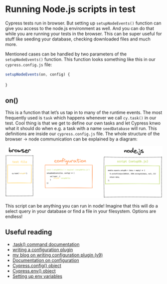 # Running Node.js scripts in test
Cypress tests run in browser. But setting up `setupNodeEvents()` function can give you access to the node.js environment as well. And you can do that while you are running your tests in the browser. This can be super useful for stuff like seeding your database, checking downloaded files and much more. 

Mentioned cases can be handled by two parameters of the `setupNodeEvents()` function. This function looks something like this in our `cypress.config.js` file:

```js
setupNodeEvents(on, config) {

}
```

## on()
This is a function that let’s us tap in to many of the runtime events. The most frequently used is `task` which happens whenever we call `cy.task()` in our test. Cool thing is that we get to define our own tasks and let Cypress knwo what it should do when e.g. a task with a name `seedDatabase` will run. This definitions are inside our `cypress.config.js` file. The whole structure of the browser -> node communication can be explained by a diagram:

![Node events](./nodeEvents.png)

This script can be anything you can run in node! Imagine that this will do a select query in your database or find a file in your filesystem. Options are endless!

## Useful reading
* [.task() command documentation](https://docs.cypress.io/api/commands/task)
* [writing a configuration plugin](https://docs.cypress.io/api/plugins/writing-a-plugin)
* [my blog on writing configuration plugin (v9)](https://filiphric.com/create-a-configuration-plugin-in-cypress)
* [Documentation on configuration](https://docs.cypress.io/guides/references/configuration)
* [Cypress.config() object](https://docs.cypress.io/api/cypress-api/config#Syntax)
* [Cypress.env() object](https://docs.cypress.io/api/cypress-api/env)
* [Setting up env variables](https://docs.cypress.io/guides/guides/environment-variables)